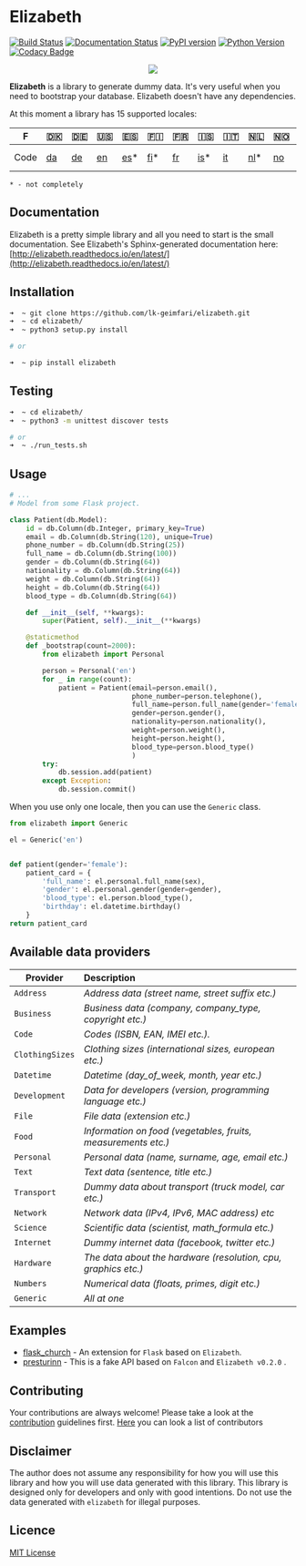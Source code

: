 # Elizabeth
[![Build Status](https://travis-ci.org/lk-geimfari/elizabeth.svg?branch=master)](https://travis-ci.org/lk-geimfari/elizabeth)
[![Documentation Status](https://readthedocs.org/projects/elizabeth/badge/?version=latest)](http://elizabeth.readthedocs.io/en/latest/?badge=latest)
[![PyPI version](https://badge.fury.io/py/elizabeth.svg)](https://badge.fury.io/py/elizabeth)
[![Python Version](https://img.shields.io/badge/python-v3.3%2C%20v3.4%2C%20v3.5%2C%20v3.6-brightgreen.svg)](https://github.com/lk-geimfari/elizabeth/)
[![Codacy Badge](https://api.codacy.com/project/badge/Grade/d773f20efa67430683bb24fff5af9db8)](https://www.codacy.com/app/likid-geimfari/church)


<p align="center">
  <img src="https://raw.githubusercontent.com/lk-geimfari/elizabeth/master/other/elizabeth_1.png">
  <br>
</p>


**Elizabeth** is a library to generate dummy data. It's very useful when you need to bootstrap your database. Elizabeth doesn't have any dependencies.

At this moment a library has 15 supported locales:

| F     |🇩🇰 |🇩🇪|🇺🇸|🇪🇸 |🇫🇮|🇫🇷|🇮🇸|🇮🇹|🇳🇱|🇳🇴|🇸🇪|🇷🇺|🇵🇹 |🇧🇷 |🇵🇱|
|---    |--- |--- |---|--- |--- |--- |---|---|--- |---|--- |---|---|---  |---  |
| Code  |[da](http://bit.ly/2g50Hpf)|[de](http://bit.ly/2fDVsPl)|[en](http://bit.ly/2g3wYfe)|[es](http://bit.ly/2grHSRg)*|[fi](http://bit.ly/2g3tzxe)*|[fr](http://bit.ly/2fpp7cc)|[is](http://bit.ly/2f8Lem2)*|[it](http://bit.ly/2g4DAOl)|[nl](http://bit.ly/2fNqFNF)*|[no](http://bit.ly/2eOUErG)|[sv](http://bit.ly/2eOZV2D)|[ru](http://bit.ly/2fNsUk5)|[pt](http://bit.ly/2fNpopS)* |[pt-br](http://bit.ly/2grKChn)|[pl](http://bit.ly/2ffwDbO)|

`* - not completely`


## Documentation
Elizabeth is a pretty simple library and all you need to start is the small documentation. See Elizabeth's Sphinx-generated documentation here: [http://elizabeth.readthedocs.io/en/latest/](http://elizabeth.readthedocs.io/en/latest/)



## Installation
```zsh
➜  ~ git clone https://github.com/lk-geimfari/elizabeth.git
➜  ~ cd elizabeth/
➜  ~ python3 setup.py install

# or

➜  ~ pip install elizabeth
```

## Testing
```zsh
➜  ~ cd elizabeth/
➜  ~ python3 -m unittest discover tests

# or
➜  ~ ./run_tests.sh
```

## Usage

```python
# ...
# Model from some Flask project.

class Patient(db.Model):
    id = db.Column(db.Integer, primary_key=True)
    email = db.Column(db.String(120), unique=True)
    phone_number = db.Column(db.String(25))
    full_name = db.Column(db.String(100))
    gender = db.Column(db.String(64))
    nationality = db.Column(db.String(64))
    weight = db.Column(db.String(64))
    height = db.Column(db.String(64))
    blood_type = db.Column(db.String(64))

    def __init__(self, **kwargs):
        super(Patient, self).__init__(**kwargs)

    @staticmethod
    def _bootstrap(count=2000):
        from elizabeth import Personal

        person = Personal('en')
        for _ in range(count):
            patient = Patient(email=person.email(),
                              phone_number=person.telephone(),
                              full_name=person.full_name(gender='female'),
                              gender=person.gender(),
                              nationality=person.nationality(),
                              weight=person.weight(),
                              height=person.height(),
                              blood_type=person.blood_type()
                              )
        try:
            db.session.add(patient)
        except Exception:
            db.session.commit()
```
When you use only one locale, then you can use the `Generic` class.
```python
from elizabeth import Generic

el = Generic('en')


def patient(gender='female'):
    patient_card = {
        'full_name': el.personal.full_name(sex),
        'gender': el.personal.gender(gender=gender),
        'blood_type': el.person.blood_type(),
        'birthday': el.datetime.birthday()
    }
return patient_card
```

## Available data providers

| Provider          | Description                                                  |
| -------------     |:-------------                                                |
| `Address`         | *Address data (street name, street suffix etc.)*             |
| `Business`        | *Business data (company, company_type, copyright etc.)*      |
| `Code`            | *Codes (ISBN, EAN, IMEI etc.).*                              |
| `ClothingSizes`   | *Clothing sizes (international sizes, european etc.)*        |
| `Datetime`        | *Datetime (day_of_week, month, year etc.)*                   |
| `Development`     | *Data for developers (version, programming language etc.)*   |
| `File`            | *File data (extension etc.)*                                 |
| `Food`            | *Information on food (vegetables, fruits, measurements etc.)*|
| `Personal`        | *Personal data (name, surname, age, email etc.)*             |
| `Text`            | *Text data (sentence, title etc.)*                           |
| `Transport`       | *Dummy data about transport (truck model, car etc.)*         |
| `Network`         | *Network data (IPv4, IPv6, MAC address) etc*                 |
| `Science`         | *Scientific data (scientist, math_formula etc.)*             |
| `Internet`        | *Dummy internet data (facebook, twitter etc.)*                |
| `Hardware`        | *The data about the hardware (resolution, cpu, graphics etc.)*|
| `Numbers`         | *Numerical data (floats, primes, digit etc.)*                 |
| `Generic`         | *All at one*                                                  |


## Examples
- [flask_church](https://github.com/lk-geimfari/flask_church) - An extension for `Flask` based on `Elizabeth`.
- [presturinn](https://github.com/lk-geimfari/presturinn) - This is a fake API based on `Falcon` and `Elizabeth v0.2.0` .


## Contributing
Your contributions are always welcome! Please take a look at the [contribution](https://github.com/lk-geimfari/elizabeth/blob/master/CONTRIBUTING.md) guidelines first. [Here](https://github.com/lk-geimfari/elizabeth/blob/master/CONTRIBUTORS.md) you can look a list of contributors


## Disclaimer
The author does not assume any responsibility for how you will use this library and how you will use data generated with this library. This library is designed only for developers and only with good intentions. Do not use the data generated with `elizabeth` for illegal purposes.


## Licence
[MIT License](https://github.com/lk-geimfari/elizabeth/blob/master/LICENSE)
